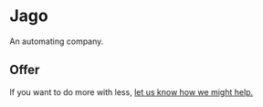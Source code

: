 # Jago

An automating company.

## Offer

If you want to do more with less, 
[let us know how we might help.](mailto:contributors@jago.cafe)
